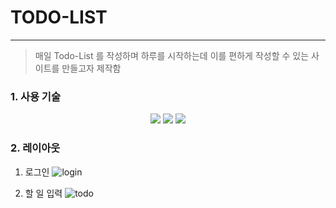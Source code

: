 # TODO-LIST

---

> 매일 Todo-List 를 작성하며 하루를 시작하는데 이를 편하게 작성할 수 있는 사이트를 만들고자 제작함

### 1. 사용 기술

<p align="middle">
  <img src="https://img.shields.io/badge/language-html-red.svg?style=flat-square"/>
  <img src="https://img.shields.io/badge/language-css-blue.svg?style=flat-square"/>
  <img src="https://img.shields.io/badge/language-js-yellow.svg?style=flat-square"/>
</p>

### 2. 레이아웃

1. 로그인
   ![login](/result/login.png)

2. 할 일 입력
   ![todo](/result/todo.png)

